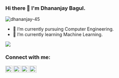 ### Hi there 👋 I'm Dhananjay Bagul.

<p align="left"> 
<img src="https://komarev.com/ghpvc/?username=USERNAME&label=Views&color=blue&style=plastic" alt="dhananjay-45" />
 </p>
 
- 🔭 I’m currently pursuing Computer Engineering.
- 🌱 I’m currently learning Machine Learning.

<a href="https://github.com/dhananjay-45">
  <img align="center" src="https://github-readme-stats.vercel.app/api/top-langs/?username=dhananjay-45&theme=light&hide_langs_below=1" />
</a> 

### Connect with me:
[<img align="left" alt="codeSTACKr | Twitter" width="22px" src="https://cdn.jsdelivr.net/npm/simple-icons@v3/icons/twitter.svg" />][twitter]
[<img align="left" alt="codeSTACKr | LinkedIn" width="22px" src="https://cdn.jsdelivr.net/npm/simple-icons@v3/icons/linkedin.svg" />][linkedin]
[<img align="left" alt="codeSTACKr | Instagram" width="22px" src="https://cdn.jsdelivr.net/npm/simple-icons@v3/icons/instagram.svg" />][instagram]
[<img align="left" alt="codeSTACKr | Instagram" width="22px" src="https://cdn.jsdelivr.net/npm/simple-icons@v3/icons/facebook.svg" />][facebook]
<br>

[twitter]: https://twitter.com/dhananjay_2911
[instagram]: https://www.instagram.com/dhananjay_2911/
[linkedin]: https://www.linkedin.com/in/dhananjay-bagul-947300171/
[facebook]: https://www.facebook.com/dhananjay.bagul.33/
